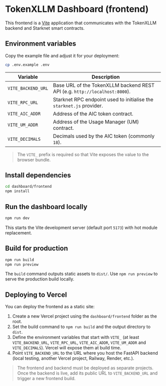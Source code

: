 # TokenXLLM Dashboard (frontend)

This frontend is a [Vite](https://vitejs.dev/) application that communicates with the TokenXLLM backend and Starknet smart contracts.

## Environment variables

Copy the example file and adjust it for your deployment:

```bash
cp .env.example .env
```

| Variable | Description |
| --- | --- |
| `VITE_BACKEND_URL` | Base URL of the TokenXLLM backend REST API (e.g. `http://localhost:8000`). |
| `VITE_RPC_URL` | Starknet RPC endpoint used to initialise the `starknet.js` provider. |
| `VITE_AIC_ADDR` | Address of the AIC token contract. |
| `VITE_UM_ADDR` | Address of the Usage Manager (UM) contract. |
| `VITE_DECIMALS` | Decimals used by the AIC token (commonly `18`). |

> The `VITE_` prefix is required so that Vite exposes the value to the browser bundle.

## Install dependencies

```bash
cd dashboard/frontend
npm install
```

## Run the dashboard locally

```bash
npm run dev
```

This starts the Vite development server (default port `5173`) with hot module replacement.

## Build for production

```bash
npm run build
npm run preview
```

The `build` command outputs static assets to `dist/`. Use `npm run preview` to serve the production build locally.

## Deploying to Vercel

You can deploy the frontend as a static site:

1. Create a new Vercel project using the `dashboard/frontend` folder as the root.
2. Set the build command to `npm run build` and the output directory to `dist`.
3. Define the environment variables that start with `VITE_` (at least `VITE_BACKEND_URL`, `VITE_RPC_URL`, `VITE_AIC_ADDR`, `VITE_UM_ADDR` and `VITE_DECIMALS`). Vercel will expose them at build time.
4. Point `VITE_BACKEND_URL` to the URL where you host the FastAPI backend (local testing, another Vercel project, Railway, Render, etc.).

> The frontend and backend must be deployed as separate projects. Once the backend is live, add its public URL to `VITE_BACKEND_URL` and trigger a new frontend build.
